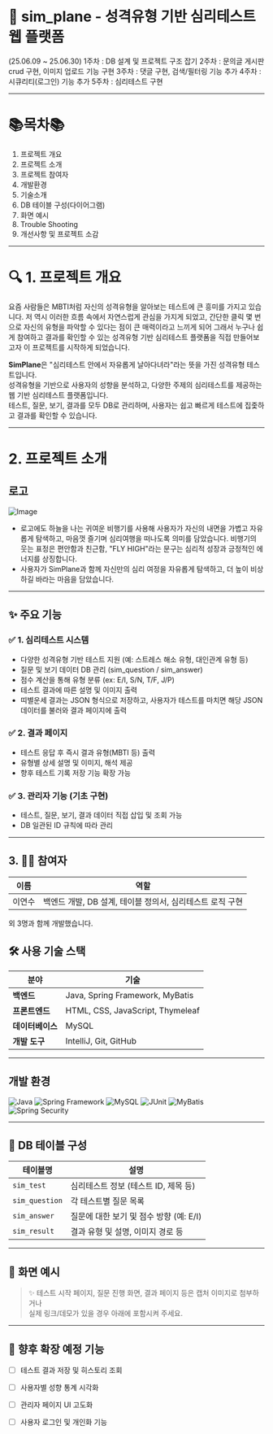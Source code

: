 # 🧠 sim_plane - 성격유형 기반 심리테스트 웹 플랫폼

(25.06.09 ~ 25.06.30)
1주차 : DB 설계 및 프로젝트 구조 잡기 
2주차 : 문의글 게시판 crud 구현, 이미지 업로드 기능 구현
3주차 : 댓글 구현, 검색/필터링 기능 추가 
4주차 : 시큐리티(로그인) 기능 추가 
5주차 : 심리테스트 구현 

---
# 📚목차📚
1. 프로젝트 개요
2. 프로젝트 소개
3. 프로젝트 참여자
4. 개발환경
5. 기술소개
6. DB 테이블 구성(다이어그램)
7. 화면 예시
8. Trouble Shooting
9. 개선사항 및 프로젝트 소감 

---

# 🔍 1. 프로젝트 개요

요즘 사람들은 MBTI처럼 자신의 성격유형을 알아보는 테스트에 큰 흥미를 가지고 있습니다.
저 역시 이러한 흐름 속에서 자연스럽게 관심을 가지게 되었고,
간단한 클릭 몇 번으로 자신의 유형을 파악할 수 있다는 점이 큰 매력이라고 느끼게 되어 
그래서 누구나 쉽게 참여하고 결과를 확인할 수 있는 성격유형 기반 심리테스트 플랫폼을 직접 만들어보고자 이 프로젝트를 시작하게 되었습니다.

**SimPlane**은 "심리테스트 안에서 자유롭게 날아다녀라"라는 뜻을 가진 성격유형 테스트입니다.  
성격유형을 기반으로 사용자의 성향을 분석하고, 다양한 주제의 심리테스트를 제공하는 웹 기반 심리테스트 플랫폼입니다.  
테스트, 질문, 보기, 결과를 모두 DB로 관리하며, 사용자는 쉽고 빠르게 테스트에 집줓하고 결과를 확인할 수 있습니다.

---

# 2. 프로젝트 소개

## 로고 
![Image](https://github.com/user-attachments/assets/7dbc2aae-3220-4dc7-a1e8-52b4e7408302)
- 로고에도 하늘을 나는 귀여운 비행기를 사용해 사용자가 자신의 내면을 가볍고 자유롭게 탐색하고,
  마음껏 즐기며 심리여행을 떠나도록 의미를 담았습니다. 
  비행기의 웃는 표정은 편안함과 친근함, "FLY HIGH"라는 문구는 심리적 성장과 긍정적인 에너지를 상징합니다.
- 사용자가 SimPlane과 함께 자신만의 심리 여정을 자유롭게 탐색하고, 더 높이 비상하길 바라는 마음을 담았습니다.

---

## ✨ 주요 기능

### ✅ 1. 심리테스트 시스템
- 다양한 성격유형 기반 테스트 지원 (예: 스트레스 해소 유형, 대인관계 유형 등)
- 질문 및 보기 데이터 DB 관리 (sim_question / sim_answer)
- 점수 계산을 통해 유형 분류 (ex: E/I, S/N, T/F, J/P)
- 테스트 결과에 따른 설명 및 이미지 출력
- 띠별운세 결과는 JSON 형식으로 저장하고, 사용자가 테스트를 마치면 해당 JSON 데이터를 불러와 결과 페이지에 출력

### ✅ 2. 결과 페이지
- 테스트 응답 후 즉시 결과 유형(MBTI 등) 출력
- 유형별 상세 설명 및 이미지, 해석 제공
- 향후 테스트 기록 저장 기능 확장 가능

### ✅ 3. 관리자 기능 (기초 구현)
- 테스트, 질문, 보기, 결과 데이터 직접 삽입 및 조회 가능
- DB 일관된 ID 규칙에 따라 관리

---

## 3. 👩‍💻 참여자

| 이름 | 역할 |
|------|------|
| 이연수 | 백엔드 개발, DB 설계, 테이블 정의서, 심리테스트 로직 구현|
외 3명과 함께 개발했습니다. 


## 🛠 사용 기술 스택

| 분야 | 기술 |
|------|------|
| **백엔드** | Java, Spring Framework, MyBatis |
| **프론트엔드** | HTML, CSS, JavaScript, Thymeleaf |
| **데이터베이스** | MySQL |
| **개발 도구** | IntelliJ, Git, GitHub |

---
## 개발 환경 

![Java](https://img.shields.io/badge/Java-ED8B00?style=for-the-badge&logo=java&logoColor=white)
![Spring Framework](https://img.shields.io/badge/Spring_Framework-6DB33F?style=for-the-badge&logo=spring&logoColor=white)
![MySQL](https://img.shields.io/badge/MySQL-4479A1?style=for-the-badge&logo=mysql&logoColor=white)
![JUnit](https://img.shields.io/badge/JUnit5-25A162?style=for-the-badge&logo=JUnit5&logoColor=white)
![MyBatis](https://img.shields.io/badge/MyBatis-000000?style=for-the-badge&logo=mybatis&logoColor=white)
![Spring Security](https://img.shields.io/badge/Spring%20Security-6DB33F?style=for-the-badge&logo=springsecurity&logoColor=white)

---

## 📂 DB 테이블 구성

| 테이블명 | 설명 |
|----------|------|
| `sim_test` | 심리테스트 정보 (테스트 ID, 제목 등) |
| `sim_question` | 각 테스트별 질문 목록 |
| `sim_answer` | 질문에 대한 보기 및 점수 방향 (예: E/I) |
| `sim_result` | 결과 유형 및 설명, 이미지 경로 등 |

---

## 📸 화면 예시

> ✨ 테스트 시작 페이지, 질문 진행 화면, 결과 페이지 등은 캡처 이미지로 첨부하거나  
> 실제 링크/데모가 있을 경우 아래에 포함시켜 주세요.

---

## 📌 향후 확장 예정 기능

- [ ] 테스트 결과 저장 및 히스토리 조회
- [ ] 사용자별 성향 통계 시각화
- [ ] 관리자 페이지 UI 고도화
- [ ] 사용자 로그인 및 개인화 기능


